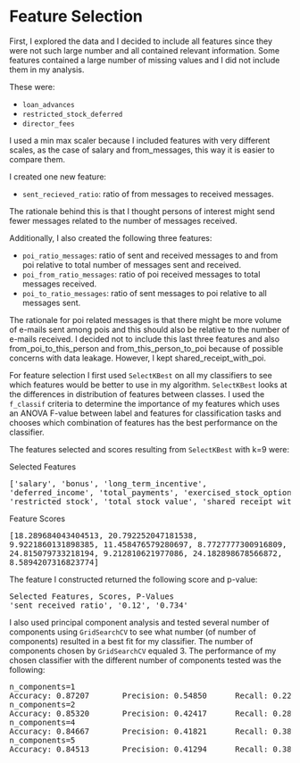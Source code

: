 
# Feature Selection

<p>First, I explored the data and I decided to include all features since they were not such large number and all contained relevant information. Some features contained a large number of missing values and I did not include them in my analysis.<p> 

These were:

* ```loan_advances```
* ```restricted_stock_deferred```
* ```director_fees```

I used a min max scaler because I included features with very different scales, as the case of salary and from_messages, this way it is 
easier to compare them. 

I created one new feature: <br />
* ```sent_recieved_ratio```:  ratio of from messages to received messages.

The rationale behind this is that I thought persons of interest might send fewer messages related to the number of messages received.

Additionally, I also created the following three features: <br />
* ```poi_ratio_messages```:  ratio of sent and received messages to and from poi relative to total number of messages sent and received. <br /> 
* ```poi_from_ratio_messages```:  ratio of poi received messages to total messages received. <br />  
* ```poi_to_ratio_messages```: ratio of sent messages to poi relative to all messages sent. <br /> 

The rationale for poi related messages is that there might be more volume of e-mails sent among pois and this should also be relative to 
the number of e-mails received. I decided not to include this last three features and also from_poi_to_this_person and from_this_person_to_poi because of possible concerns with data leakage. However, I kept shared_receipt_with_poi.

For feature selection I first used ```SelectKBest``` on all my classifiers to see which features would be better to use in my algorithm. 
```SelectKBest``` looks at the differences in distribution of features between classes. I used the ```f_classif``` criteria to determine the importance of my features which uses an ANOVA F-value between label and features for classification tasks and chooses which combination of features has the best performance on the classifier.

The features selected and scores resulting from ```SelectKBest``` with k=9 were:

Selected Features <pre>['salary', 'bonus', 'long_term_incentive', 'deferred_income', 'total_payments', 'exercised_stock_options', 
'restricted_stock', 'total_stock_value', 'shared_receipt_with_poi'] </pre>

Feature Scores <pre>[18.289684043404513, 20.792252047181538, 9.9221860131898385, 11.458476579280697, 8.7727777300916809, 
24.815079733218194, 9.212810621977086, 24.182898678566872, 8.5894207316823774] </pre>

The feature I constructed returned the following score and p-value:
<pre>
Selected Features, Scores, P-Values
'sent_received_ratio', '0.12', '0.734'
</pre>

I also used principal component analysis and tested several number of components using ```GridSearchCV``` to see what number 
(of number of components) resulted in a best fit for my classifier. The number of components chosen by ```GridSearchCV``` equaled 3. The performance of my chosen classifier with the different number of components tested was the following:

<pre>
n_components=1
Accuracy: 0.87207       Precision: 0.54850      Recall: 0.22900 F1: 0.32310     
n_components=2
Accuracy: 0.85320       Precision: 0.42417      Recall: 0.28250 F1: 0.33914     
n_components=4
Accuracy: 0.84667       Precision: 0.41821      Recall: 0.38350 F1: 0.40010     
n_components=5
Accuracy: 0.84513       Precision: 0.41294      Recall: 0.38300 F1: 0.39741     
</pre>
